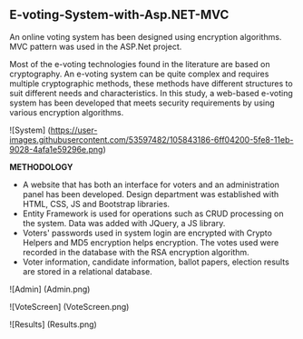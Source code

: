 ## E-voting-System-with-Asp.NET-MVC
An online voting system has been designed using encryption algorithms. MVC pattern was used in the ASP.Net project.

Most of the e-voting technologies found in the literature are based on cryptography. An e-voting system can be quite complex and requires multiple cryptographic methods,
these methods have different structures to suit different needs and characteristics. In this study, a web-based e-voting system has been developed that meets security requirements
by using various encryption algorithms.

![System] (https://user-images.githubusercontent.com/53597482/105843186-6ff04200-5fe8-11eb-9028-4afa1e59296e.png)


**METHODOLOGY**

- A website that has both an interface for voters and an administration panel has been developed. Design department was established with HTML, CSS, JS and Bootstrap libraries.
- Entity Framework is used for operations such as CRUD processing on the system. Data was added with JQuery, a JS library.
- Voters' passwords used in system login are encrypted with Crypto Helpers and MD5 encryption helps encryption. The votes used were recorded in the database with the RSA encryption algorithm.
- Voter information, candidate information, ballot papers, election results are stored in a relational database.


![Admin] (Admin.png)

![VoteScreen] (VoteScreen.png)

![Results] (Results.png)
